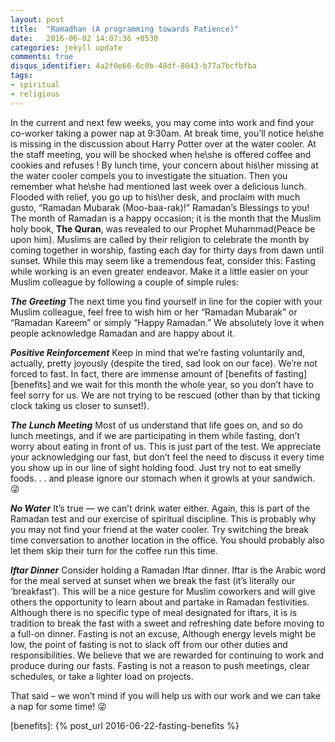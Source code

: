 ```yaml
---
layout: post
title:  "Ramadhan (A programming towards Patience)"
date:   2016-06-02 14:07:36 +0530
categories: jekyll update
comments: true
disqus_identifier: 4a2f0e66-6c0b-48df-8043-b77a7bcfbfba
tags:
- spiritual
- religious
---
```

In the current and next few weeks, you may come into work and find your co-worker taking a power nap at 9:30am. At break time, you’ll notice he\she is missing in the discussion about Harry Potter over at the water cooler. At the staff meeting, you will be shocked when he\she is offered coffee and cookies and refuses ! By lunch time, your concern about his\her missing at the water cooler compels you to investigate the situation.
Then you remember what he\she had mentioned last week over a delicious lunch. Flooded with relief, you go up to his\her desk, and proclaim with much gusto, “Ramadan Mubarak (Moo-baa-rak)!” Ramadan’s Blessings to you!
The month of Ramadan is a happy occasion; it is the month that the Muslim holy book, **The Quran**, was revealed to our Prophet Muhammad(Peace be upon him). Muslims are called by their religion to celebrate the month by coming together in worship, fasting each day for thirty days from dawn until sunset. While this may seem like a tremendous feat, consider this:
Fasting while working is an even greater endeavor. Make it a little easier on your Muslim colleague by following a couple of simple rules:

***The Greeting***
The next time you find yourself in line for the copier with your Muslim colleague, feel free to wish him or her “Ramadan Mubarak” or “Ramadan Kareem” or simply “Happy Ramadan.” We absolutely love it when people acknowledge Ramadan and are happy about it.

***Positive Reinforcement***
Keep in mind that we’re fasting voluntarily and, actually, pretty joyously (despite the tired, sad look on our face). We’re not forced to fast. In fact, there are immense amount of [benefits of fasting][benefits] and we wait for this month the whole year, so you don’t have to feel sorry for us. We are not trying to be rescued (other than by that ticking clock taking us closer to sunset!).

***The Lunch Meeting***
Most of us understand that life goes on, and so do lunch meetings, and if we are participating in them while fasting, don’t worry about eating in front of us. This is just part of the test. We appreciate your acknowledging our fast, but don’t feel the need to discuss it every time you show up in our line of sight holding food.
Just try not to eat smelly foods. . . and please ignore our stomach when it growls at your sandwich. :stuck_out_tongue_winking_eye:

***No Water***
It’s true — we can’t drink water either. Again, this is part of the Ramadan test and our exercise of spiritual discipline. This is probably why you may not find your friend at the water cooler. Try switching the break time conversation to another location in the office. You should probably also let them skip their turn for the coffee run this time.

***Iftar Dinner***
Consider holding a Ramadan Iftar dinner. Iftar is the Arabic word for the meal served at sunset when we break the fast (it’s literally our ‘breakfast’). This will be a nice gesture for Muslim coworkers and will give others the opportunity to learn about and partake in Ramadan festivities. Although there is no specific type of meal designated for iftars, it is is tradition to break the fast with a sweet and refreshing date before moving to a full-on dinner.
Fasting is not an excuse, Although energy levels might be low, the point of fasting is not to slack off from our other duties and responsibilities. We believe that we are rewarded for continuing to work and produce during our fasts. Fasting is not a reason to push meetings, clear schedules, or take a lighter load on projects.

That said – we won’t mind if you will help us with our work and we can take a nap for some time! :stuck_out_tongue_winking_eye:

[benefits]: {% post_url 2016-06-22-fasting-benefits %}
